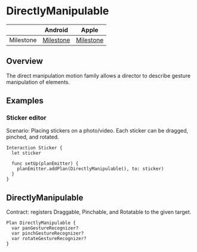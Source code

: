 # DirectlyManipulable

|  | Android | Apple |
| --- | --- | --- |
| Milestone | [Milestone](https://github.com/material-motion/material-motion-family-direct-manipulation-android/milestone/1) | [Milestone](https://github.com/material-motion/material-motion-family-gestures-swift/milestone/1) |

## Overview

The direct manipulation motion family allows a director to describe gesture manipulation of elements.

## Examples

### Sticker editor

Scenario: Placing stickers on a photo\/video. Each sticker can be dragged, pinched, and rotated.

```
Interaction Sticker {
  let sticker

  func setUp(planEmitter) {
    planEmitter.addPlan(DirectlyManipulable(), to: sticker)
  }
}
```

## DirectlyManipulable

Contract: registers Draggable, Pinchable, and Rotatable to the given target.

```
Plan DirectlyManipulable {
  var panGestureRecognizer?
  var pinchGestureRecognizer?
  var rotateGestureRecognizer?
}
```

